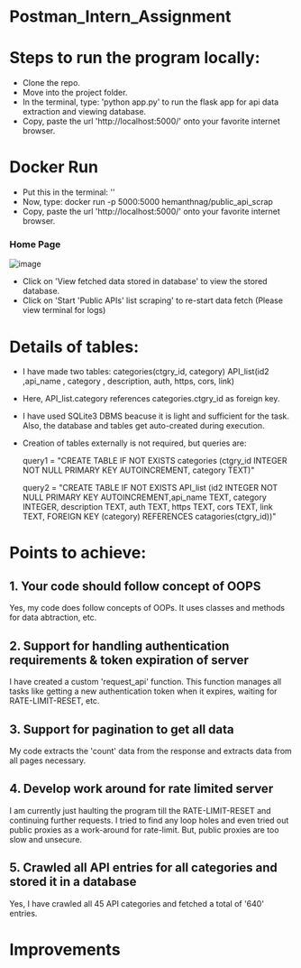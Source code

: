 # Postman_Intern_Assignment

# Steps to run the program locally:
* Clone the repo.
* Move into the project folder.
* In the terminal, type: 'python app.py' to run the flask app for api data extraction and viewing database.
* Copy, paste the url 'http://localhost:5000/' onto your favorite internet browser.
# Docker Run
* Put this in the terminal: ''
* Now, type: docker run -p 5000:5000 hemanthnag/public_api_scrap
* Copy, paste the url 'http://localhost:5000/' onto your favorite internet browser.
### Home Page
![image](https://user-images.githubusercontent.com/66530316/131257129-acfecb61-6f95-4d3e-85b9-08414f08d26d.png)
* Click on 'View fetched data stored in database' to view the stored database.  
* Click on 'Start 'Public APIs' list scraping' to re-start data fetch (Please view terminal for logs)

# Details of tables:
* I have made two tables:
                         categories(ctgry_id, category)
                         API_list(id2 ,api_name , category , description, auth, https, cors, link)
* Here, API_list.category references categories.ctgry_id as foreign key.
* I have used SQLite3 DBMS beacuse it is light and sufficient for the task. Also, the database and tables get auto-created during execution. 
* Creation of tables externally is not required, but queries are:

    query1 = "CREATE TABLE IF NOT EXISTS categories (ctgry_id INTEGER NOT NULL PRIMARY KEY AUTOINCREMENT, category TEXT)"
    
    query2 = "CREATE TABLE IF NOT EXISTS API_list (id2 INTEGER NOT NULL PRIMARY KEY AUTOINCREMENT,api_name TEXT, category INTEGER, description TEXT, auth TEXT, https TEXT, cors TEXT, link TEXT, FOREIGN KEY (category) REFERENCES catagories(ctgry_id))"
    
# Points to achieve:

## 1. Your code should follow concept of OOPS

Yes, my code does follow concepts of OOPs. It uses classes and methods for data abtraction, etc.

## 2. Support for handling authentication requirements & token expiration of server

I have created a custom 'request_api' function. This function manages all tasks like getting a new authentication token when it expires, waiting for RATE-LIMIT-RESET, etc.

## 3. Support for pagination to get all data

My code extracts the 'count' data from the response and extracts data from all pages necessary.

## 4. Develop work around for rate limited server

I am currently just haulting the program till the RATE-LIMIT-RESET and continuing further requests.
I tried to find any loop holes and even tried out public proxies as a work-around for rate-limit. But, public proxies are too slow and unsecure.

## 5. Crawled all API entries for all categories and stored it in a database

Yes, I have crawled all 45 API categories and fetched a total of '640' entries.

# Improvements

